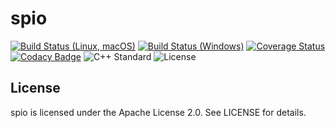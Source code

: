 # spio

[![Build Status (Linux, macOS)](https://travis-ci.com/eliaskosunen/spio.svg)](https://travis-ci.com/eliaskosunen/spio)
[![Build Status (Windows)](https://ci.appveyor.com/api/projects/status/jejykd1ewk0mq4h5?svg=true)](https://ci.appveyor.com/project/eliaskosunen/spio)
[![Coverage Status](https://coveralls.io/repos/github/eliaskosunen/spio/badge.svg?branch=master)](https://coveralls.io/github/eliaskosunen/spio?branch=master)
[![Codacy Badge](https://api.codacy.com/project/badge/Grade/283acc16d6a942429df56eb69e2b51f2)](https://www.codacy.com/app/eliaskosunen/spio?utm_source=github.com&amp;utm_medium=referral&amp;utm_content=eliaskosunen/spio&amp;utm_campaign=Badge_Grade)
![C++ Standard](https://img.shields.io/badge/C%2B%2B-11%2F14%2F17-blue.svg)
![License](https://img.shields.io/github/license/eliaskosunen/spio.svg)

## License

spio is licensed under the Apache License 2.0. See LICENSE for details.
